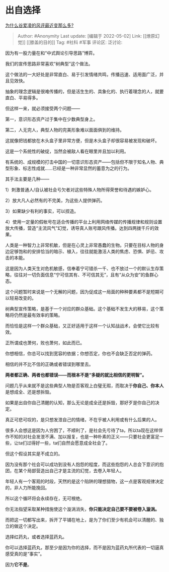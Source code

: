 # 出自选择
[为什么谷爱凌的风评最近变那么多?](https://www.zhihu.com/question/517625629/answer/2463988340)

> Author: #Anonymity
> Last update: [编辑于 2022-05-02]
> Link: [[燎原幻觉]] [[膝盖的目的]]
> Tag: #社科 #军事
> 评论区:
> 泛讨论:

因为有一股力量在和“中式舆论引导思路”博弈。

我们的宣传思路非常喜欢“树典型”这个做法。

这个做法的一大好处是非常直白、易于引发情绪共鸣，传播迅速、适用面广泛，并且见效快。

抽象的理念逻辑是很难传播的，但是活生生的、具象化的、执行着理念的人，就要直白、平易得多。

但这样一来，就必须接受两个问题——

第一，意识形态资产过于集中在少数典型身上。

第二，人无完人，典型人物的完美形象难以面面俱到的维持。

这就像把钱都放在木头盒子里非常方便，但是木头盒子却很容易被发现和破坏。

这是一个系统性的破绽，当然会被敌人看在眼里并且加以利用。

有系统的、成规模的打击中国的一切意识形态资产——包括但不限于知名人物、典型形象、标志性成就……已经是一种非常显然的蓄意为之的行为。

其手法主要是几种——

1）刺激普通人/自认被社会亏欠者对这些特殊人物所得荣誉和待遇的嫉妒心。

2）放大凡人必然有的不完美，为这些人提供弹药。

3）如果缺少有利的事实，可以捏造。

4）使用一定量的假帐号在适合传播的平台上利用网络传媒的传播规律和规则设置放大传播，营造“主流风气”幻觉，诱导真人账号跟风传播。达到四两拨千斤的效果。

人类是一种智力上非常机敏，但是在心灵上非常愚蠢的生物。只要在目标人物的身边足够饱和的安排恰当的暗示、植入，往往就能激活人类的焦虑、恐惧、妒忌、攻击的本能。

这是因为人类天生对危机敏感，信奉着宁可错杀一千、也不放过一个的默认生存策略，往往对一切负面信息“宁可信其有、不可信其无”，且有“从众为安”的鱼群心态。

这个问题暂时来说是一个无解的问题，因为促成这一局面的种种要素都不是短期可以轻易改变的。

树典型宣传策略，是基于一个对应的群众基础。这个基础不发生大的移易，这个策略将仍然是最有效率的策略。

而恰恰是这样一个群众基础，又正好适用于这样一个认知战战术，会使它比较有效。

正所谓成也萧何，败也萧何，如此而已。

你想相信，你总可以找到宽容的依据；你想否定，你也不会缺乏否定的弹药。

相信的并不比不信的正确或者错误到哪里去。

**两者都正确、两者也都错误——而根本不是“多疑的就比相信的更明智”。**

问题几乎从来就不是这些典型人物是否客观上白璧无瑕，而取决于**你自己、你本人**是想成全、还是想拆毁。

如果是出自你自己清醒的认知，那么无论是成全还是拆毁，那好歹是你自己的决定。

真正可悲可叹的，是只想发泄自己的情绪，不在乎被人利用或有什么后果的人。

很多人会想这是因为人穷困了，不顺利了，是社会先亏待了ta，所以ta现在这样佯作不知的对社会发泄不满、加以报复，也是一种朴素的正义——只要社会更富足一些，让ta们过得好一些，ta们自然会愿意成全社会了。

但这个假设其实是不成立的。

因为没有那个社会可以成功到没有人抱怨的程度，而这些抱怨的人总会下意识的抱团，在某个局部营造出自己才是主流的幻觉，去卷入年轻人。

年轻人有一个客观的时段，天然的是这个陷阱的理想猎物，这一点是客观规律决定的，非人力所能挽回。

所以这个循环将会永续存在，无可根绝。

你无法指望采取某种措施使这个漩涡消失，**你只能决定自己要不要被卷入漩涡。**

而把这一切都写出来，拆开了平铺在地上，是为了你们至少有机会可以清醒的、独立的做这个决定。

选择红药丸，或者选择蓝药丸。

你可以选择蓝药丸，那至少是因为你的选择，而不是因为蓝药丸所代表的一切逼真感受真的是“事实”。

因为**它不是**。
